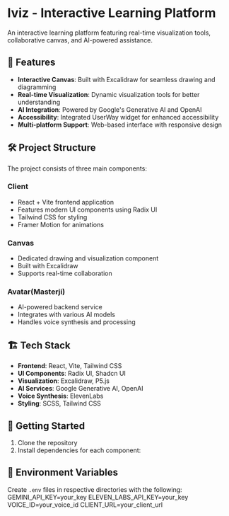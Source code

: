# Iviz - Interactive Learning Platform

An interactive learning platform featuring real-time visualization tools, collaborative canvas, and AI-powered assistance.

## 🚀 Features

- **Interactive Canvas**: Built with Excalidraw for seamless drawing and diagramming
- **Real-time Visualization**: Dynamic visualization tools for better understanding
- **AI Integration**: Powered by Google's Generative AI and OpenAI
- **Accessibility**: Integrated UserWay widget for enhanced accessibility
- **Multi-platform Support**: Web-based interface with responsive design

## 🛠️ Project Structure

The project consists of three main components:

### Client
- React + Vite frontend application
- Features modern UI components using Radix UI
- Tailwind CSS for styling
- Framer Motion for animations

### Canvas
- Dedicated drawing and visualization component
- Built with Excalidraw
- Supports real-time collaboration

### Avatar(Masterji)
- AI-powered backend service
- Integrates with various AI models
- Handles voice synthesis and processing

## 🏗️ Tech Stack

- **Frontend**: React, Vite, Tailwind CSS
- **UI Components**: Radix UI, Shadcn UI
- **Visualization**: Excalidraw, P5.js
- **AI Services**: Google Generative AI, OpenAI
- **Voice Synthesis**: ElevenLabs
- **Styling**: SCSS, Tailwind CSS

## 🚦 Getting Started

1. Clone the repository
2. Install dependencies for each component:

## 🔑 Environment Variables

Create `.env` files in respective directories with the following:
GEMINI_API_KEY=your_key
ELEVEN_LABS_API_KEY=your_key
VOICE_ID=your_voice_id
CLIENT_URL=your_client_url